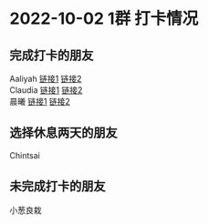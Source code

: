 # 2022-10-02 1群 打卡情况
## 完成打卡的朋友
Aaliyah [链接1](http://mmbiz.qpic.cn/mmbiz_jpg/aBaDwGIjEcHNia77tria2M3UhHuQcaeU6fnZ2ThkibCRoia61k4KC9iaJOHh1vKaLdUq4icwNovC6bkjs22ibfelVSHtA/0) [链接2](http://mmbiz.qpic.cn/mmbiz_jpg/aBaDwGIjEcHNia77tria2M3UhHuQcaeU6f1Cers7Iznk1WWnvXXRXwtASYzYmEDRCpyibnVsMFqNflicZDbwr5icttg/0) <br>Claudia [链接1](http://mmbiz.qpic.cn/mmbiz_jpg/EqM704vBbWB36b1fc2aQkjYdHtx10OgYencewk9x6sspJZET54NXpEEicrrXEx2dibIXwktvKm7ljAmeuc4AIKXA/0) [链接2](http://mmbiz.qpic.cn/mmbiz_jpg/EqM704vBbWB36b1fc2aQkjYdHtx10OgYoZKmia4ft9cyN9tp7Zn39uFkVzfIzpZyOHpJJjAnlP1Xn7o9DlpMjVw/0) <br>晨曦 [链接1](http://mmbiz.qpic.cn/mmbiz_jpg/4rYayDxu0jXDyUDstniaFNffOw9AySumwjN8ccCN8gZdocciaPkFiajBPv6clPR6RNt3qnMN0ddy3ttXdrCoXse7w/0) [链接2](http://mmbiz.qpic.cn/mmbiz_jpg/4rYayDxu0jXDyUDstniaFNffOw9AySumwzhlibfd5fLibLhemYMxUEs3brazuJku53gtIkiaDTCsNorUu0bqXm5gnQ/0) <br>
## 选择休息两天的朋友
Chintsai

## 未完成打卡的朋友
小葱良栽

